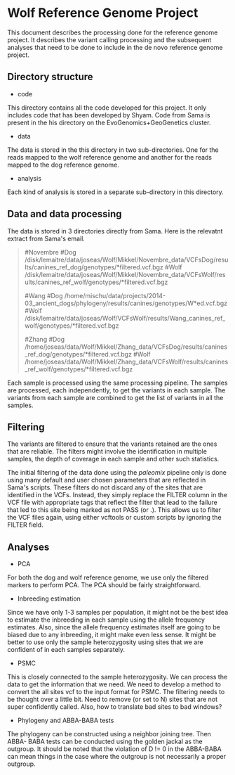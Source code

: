 Wolf Reference Genome Project
=============================

This document describes the processing done for the reference
genome project. It describes the variant calling processing 
and the subsequent analyses that need to be done to include 
in the de novo reference genome project. 

Directory structure
-------------------
* code

This directory contains all the code developed for this project. It 
only includes code that has been developed by Shyam. Code from Sama
is present in the his directory on the EvoGenomics+GeoGenetics cluster.

* data

The data is stored in the this directory in two sub-directories.
One for the reads mapped to the wolf reference genome and another
for the reads mapped to the dog reference genome.

* analysis

Each kind of analysis is stored in a separate sub-directory in this
directory.

Data and data processing
------------------------
The data is stored in 3 directories directly from Sama. Here is
the relevatnt extract from Sama's email.

> #Novembre
> #Dog
> /disk/lemaitre/data/joseas/Wolf/Mikkel/Novembre_data/VCFsDog/results/canines_ref_dog/genotypes/*filtered.vcf.bgz
> #Wolf
> /disk/lemaitre/data/joseas/Wolf/Mikkel/Novembre_data/VCFsWolf/results/canines_ref_wolf/genotypes/*filtered.vcf.bgz
> 
> #Wang
> #Dog
> /home/mischu/data/projects/2014-03_ancient_dogs/phylogeny/results/canines/genotypes/W*ed.vcf.bgz
> #Wolf
> /disk/lemaitre/data/joseas/Wolf/VCFsWolf/results/Wang_canines_ref_wolf/genotypes/*filtered.vcf.bgz
> 
> #Zhang
> #Dog
> /home/joseas/data/Wolf/Mikkel/Zhang_data/VCFsDog/results/canines_ref_dog/genotypes/*filtered.vcf.bgz
> #Wolf
> /home/joseas/data/Wolf/Mikkel/Zhang_data/VCFsWolf/results/canines_ref_wolf/genotypes/*filtered.vcf.bgz
>

Each sample is processed using the same processing pipeline. 
The samples are processed, each independently, to get the 
variants in each sample. The variants from each sample are 
combined to get the list of variants in all the samples. 

Filtering
---------
The variants are filtered to ensure that the variants retained 
are the ones that are reliable. The filters might involve the 
identification in multiple samples, the depth of coverage in 
each sample and other such statistics. 

The initial filtering of the data done using the _paleomix_ 
pipeline only is done using many default and user chosen 
parameters that are reflected in Sama's scripts. These filters 
do not discard any of the sites that are identified in the VCFs.
Instead, they simply replace the FILTER column in the VCF file with
appropriate tags that reflect the filter that lead to the failure
that led to this site being marked as not PASS (or .). This allows
us to filter the VCF files again, using either vcftools or custom
scripts by ignoring the FILTER field.


Analyses
--------
* PCA

For both the dog and wolf reference genome, we use only the filtered
markers to perform PCA. The PCA should be fairly straightforward.

* Inbreeding estimation

Since we have only 1-3 samples per population, it might not be the best 
idea to estimate the inbreeding in each sample using the allele frequency
estimates. Also, since the allele frequency estimates itself are going to 
be biased due to any inbreeding, it might make even less sense. It might 
be better to use only the sample heterozygosity using sites that we are 
confident of in each samples separately.

* PSMC

This is closely connected to the sample heterozygosity. We can process the 
data to get the information that we need. We need to develop a method to 
convert the all sites vcf to the input format for PSMC. The filtering 
needs to be thought over a little bit. Need to remove (or set to N) sites
that are not super confidently called. Also, how to translate bad sites to 
bad windows?

* Phylogeny and ABBA-BABA tests

The phylogeny can be constructed using a neighbor joining tree. Then ABBA-
BABA tests can be conducted using the golden jackal as the outgroup. It should
be noted that the violation of D != 0 in the ABBA-BABA can mean things in the 
case where the outgroup is not necessarily a proper outgroup. 
